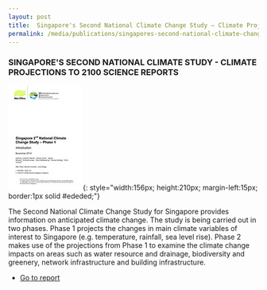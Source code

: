 ```yaml
---
layout: post
title:  Singapore's Second National Climate Change Study – Climate Projections to 2100 Science Report
permalink: /media/publications/singapores-second-national-climate-change-study-climate-projections-to-2100-science-report
---
```


### SINGAPORE'S SECOND NATIONAL CLIMATE STUDY - CLIMATE PROJECTIONS TO 2100 SCIENCE REPORTS

![Singapore's Second National Climate Change Study – Climate Projections to 2100 Science Report](/images/singapores-second-national-climate-change-study-climate-projections-to-2100-science-report.jpg "Singapore's Second National Climate Change Study – Climate Projections to 2100 Science Report"){: style="width:156px; height:210px; margin-left:15px; border:1px solid #ededed;"}

The Second National Climate Change Study for Singapore provides information on anticipated climate change. The study is being carried out in two phases. Phase 1 projects the changes in main climate variables of interest to Singapore (e.g. temperature, rainfall, sea level rise). Phase 2 makes use of the projections from Phase 1 to examine the climate change impacts on areas such as water resource and drainage, biodiversity and greenery, network infrastructure and building infrastructure.


* [<a href="http://ccrs.weather.gov.sg/Publications-Second-National-Climate-Change-Study-Science-Reports" target="_blank">Go to report</a>](http://ccrs.weather.gov.sg/Publications-Second-National-Climate-Change-Study-Science-Reports)
